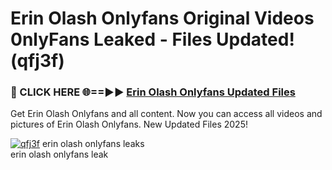 # Erin Olash Onlyfans Original Videos 0nlyFans Leaked - Files Updated! (qfj3f)

<h3>🔴 CLICK HERE 🌐==►► <a href="https://tinyurl.com/ms9xzufz" rel="nofollow">Erin Olash Onlyfans Updated Files</a></h3>

Get Erin Olash Onlyfans and all content. Now you can access all videos and pictures of Erin Olash Onlyfans. New Updated Files 2025!

[![qfj3f](https://i.imgur.com/ppqm5kG.gif)](https://tinyurl.com/ms9xzufz)
erin olash onlyfans leaks<br>
erin olash onlyfans leak